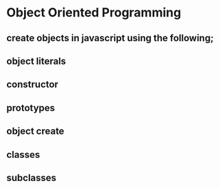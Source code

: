 # Object Oriented Programming
## create objects in javascript using the following;
## object literals
## constructor
## prototypes
## object create
## classes
## subclasses